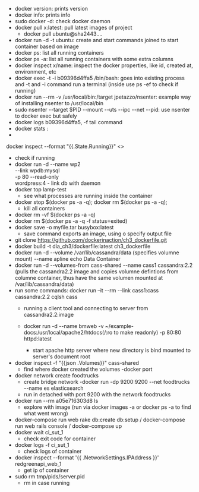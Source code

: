 - docker version: prints version
- docker info: prints info
- sudo docker -d: check docker daemon
- docker pull x:latest: pull latest images of project
  - docker pull ubuntu@sha2443....
- docker run -d -t ubuntu: create and start commands joined to start container based on image
- docker ps: list all running containers
- docker ps -a: list all running containers with some extra columns
- docker inspect x/name: inspect the docker properties, like id, created at, environment, etc
- docker exec -t -i b09396d4ffa5 /bin/bash: goes into existing process and -t and -i command run a terminal (inside use ps -ef to check if running)
- docker run --rm -v /usr/local/bin:/target jpetazzo/nsenter: example way of installing nsenter to /usr/local/bin
- sudo nsenter --target $PID --mount --uts --ipc --net --pid: use nsenter to docker exec but safely
- docker logs b09396d4ffa5, -f tail command
- docker stats <sha>:
- 
docker inspect --format "{{.State.Running}}" <<name>>
  - check if running
- docker run -d --name wp2 \
    --link wpdb:mysql \
    -p 80 --read-only \
    wordpress:4
      - link db with daemon
- docker top lamp-test
  - see what processes are running inside the container
- docker stop $(docker ps -a -q); docker rm $(docker ps -a -q);
  - kill all containers
- docker rm -vf $(docker ps -a -q)
-  docker rm $(docker ps -a -q -f status=exited)
- docker save -o myfile.tar busybox:latest
  - save command exports an image, using o specify output file
- git clone https://github.com/dockerinaction/ch3_dockerfile.git
- docker build -t dia_ch3/dockerfile:latest ch3_dockerfile
- docker run -d --volume /var/lib/cassandra/data (specifies volumne mount) --name apline echo Data Container
- docker run -d --volumes-from cass-shared --name cass1 cassandra:2.2 (pulls the cassandra2.2 image and copies volumne defintions from columne container, thus have the same volumen mounted at /var/lib/cassandra/data)
- run some commands:
  docker run –it --rm --link cass1:cass cassandra:2.2 cqlsh cass
    - running a client tool and connecting to server from cassandra2.2:image

  - docker run -d --name bmweb -v ~/example-docs:/usr/local/apache2/htdocs(/:ro to make readonly) -p 80:80 httpd:latest
    - start apache http server where new directory is bind mounted to server's document root
- docker inspect -f "{{json .Volumes}}" cass-shared
  - find where docker created the volumes
-docker port <name ctn>
- docker network create foodtrucks
  - create bridge network
-docker run -dp 9200:9200 --net foodtrucks --name es elasticsearch
  - run in detached with port 9200 with the network foodtrucks
- docker run --rm a05e716303d8 ls
  - explore with image (run via docker images -a or docker ps -a to find what went wrong)
- docker-compose run web rake db:create db:setup / docker-compose run web rails console / docker-compose up
- docker wait ci_sut_1
  - check exit code for container
- docker logs -f ci_sut_1
  - check logs of container
- docker inspect --format '{{ .NetworkSettings.IPAddress }}' redgreenapi_web_1
  - get ip of container
- sudo rm tmp/pids/server.pid 
  - rm in case running